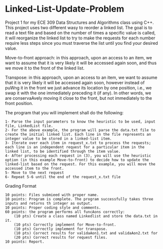 # Linked-List-Update-Problem
Project 1 for my ECE 309 Data Structures and Algorithms class using C++. This project uses two different wasy to reorder a linked list. The goal is to read a text file and based on the number of times a specific value is called, it will reorganize the linked list to try to make the requests for each number require less steps since you must traverse the list until you find your desired value.

Move-to-front approach: in this approach, upon an access to an item, we want to assume that it is very likely it will be accessed again soon, and thus we move it to the front of the linked list.

Transpose: in this approach, upon an access to an item, we want to assume that it is very likely it will be accessed again soon, however instead of puWng it in the front we just advance its location by one position, i.e., we swap it with the one immediately preceding it (if any). In other words, we are conservaAvely moving it close to the front, but not immediately to the front position.

The program that you will implement shall do the following:

    1- Parse the input parameters to know the heuristic to be used, input file, LinkedList file.
    2- For the above example, the program will parse the data.txt file to create the initial linked list. Each line in the file represents an integer value to be stored in a linked-list item.
    3- Iterate over each item in request_x.txt to process the requests; each line is an independent request for a particular item in the linked list, to be identified through the item value.
    4- After processing each request in (3), you will use the heuristic option (in this example Move-to-front) to decide how to update the linked-list based on the request. For this example, you will move the accessed item to the front.
    5- Move to the next request
    6- Repeat 5-6 until the end of the request_x.txt file


Grading Format

    10 points: Files submieed with proper name.
    10 points: Program is complete. The program successfully takes three inputs and returns th integer as output.
    10 points: Proper coding style and comments.
    60 points: the program performs all funcAons correctly:
        (10 pts) Create a class named Linkedlist and store the data.txt in it.
        (10 pts) Correctly implement for Move-to-front.
        (10 pts) Correctly implement for transpose.
        (10 pts) Correct results for validaAon1.txt and validaAon2.txt for
        (20 pts) Correct results for request files.
    10 points: Report.
